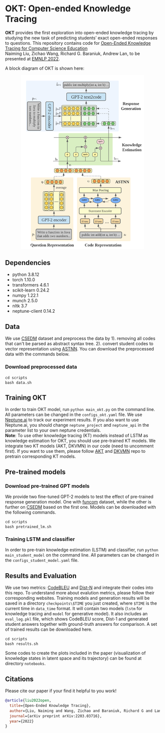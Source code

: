 # OKT: Open-ended Knowledge Tracing

**OKT** provides the first exploration into open-ended knowledge tracing by studying the new task of predicting students’ exact open-ended responses to questions. This repository contains code for [Open-Ended Knowledge Tracing for Computer Science Education](https://arxiv.org/abs/2203.03716)\
Naiming Liu, Zichao Wang, Richard G. Baraniuk, Andrew Lan, to be presented at [EMNLP 2022](https://2022.emnlp.org/).

A block diagram of OKT is shown here:
<p align="center">
<img src="OKT-code.png" alt="Image" width="400"/>
</p>

## Dependencies
- python 3.8.12 
- torch 1.10.0 
- transformers 4.6.1 
- scikit-learn 0.24.2 
- numpy 1.22.1 
- munch 2.5.0 
- nltk 3.7
- neptune-client 0.14.2 

## Data
We use [CSEDM](https://sites.google.com/ncsu.edu/csedm-dc-2021/) dataset and preprocess the data by 1). removing all codes that can't be parsed as abstract syntax tree. 2). convert student codes to vector representation using [ASTNN](https://github.com/zhangj111/astnn). You can download the preprocessed data with the commands below.
### Download preprocessed data
```
cd scripts
bash data.sh
```

## Training OKT
In order to train OKT model, run `python main_okt.py` on the command line. All parameters can be changed in the `configs_okt.yaml` file. We use [Neptune.ai](https://neptune.ai/) to track our experiment results. If you also want to use Neptune.ai, you should change `neptune_project` and `neptune_api` in the parameter list to your own neptune credentials. \
**Note**: To use other knowledge tracing (KT) models instead of LSTM as knowledge estimation for OKT, you should use pre-trained KT models. We integrate two KT models (AKT, DKVMN) in our code (need to uncomment first). If you want to use them, please follow [AKT](https://github.com/arghosh/AKT) and [DKVMN](https://github.com/jennyzhang0215/DKVMN) repo to pretrain corresponding KT models. 

## Pre-trained models
### Download pre-trained GPT models
We provide two fine-tuned GPT-2 models to test the effect of pre-trained response generation model. One with [funcom](https://arxiv.org/pdf/1904.02660v1.pdf) dataset, while the other is further on [CSEDM](https://sites.google.com/ncsu.edu/csedm-dc-2021/) based on the first one. Models can be downloaded with the following commands.
```
cd scripts
bash pretrained_lm.sh
```

### Training LSTM and classifier
In order to pre-train knowledge estimation (LSTM) and classifier, run `python main_student_model` on the command line. All parameters can be changed in the `configs_student_model.yaml` file.

## Results and Evaluation
We use two metrics: [CodeBLEU](https://github.com/microsoft/CodeXGLUE/blob/main/Code-Code/code-to-code-trans/CodeBLEU.MD) and [Dist-N](https://aclanthology.org/N16-1014.pdf) and integrate their codes into this repo. To understand more about evalution metrics, please follow their corresponding websites. Training models and generation results will be saved in a directory `checkpoints\$TIME` you just created, where `$TIME` is the current time in `data_time` format. It will contain two models (`lstm` for knowledge tracing and `model` for generative model). It also includes an `eval_log.pkl` file, which shows CodeBLEU score, Dist-1 and generated student answers together with ground-truth answers for comparison. A set of trained results can be downloaded here. 
```
cd scripts
bash results.sh
```
Some codes to create the plots included in the paper (visualization of knowledge states in latent space and its trajectory) can be found at directory `notebooks`. 

## Citations
Please cite our paper if your find it helpful to you work! 
```bibtex
@article{liu2022open,
  title={Open-Ended Knowledge Tracing},
  author={Liu, Naiming and Wang, Zichao and Baraniuk, Richard G and Lan, Andrew},
  journal={arXiv preprint arXiv:2203.03716},
  year={2022}
}
